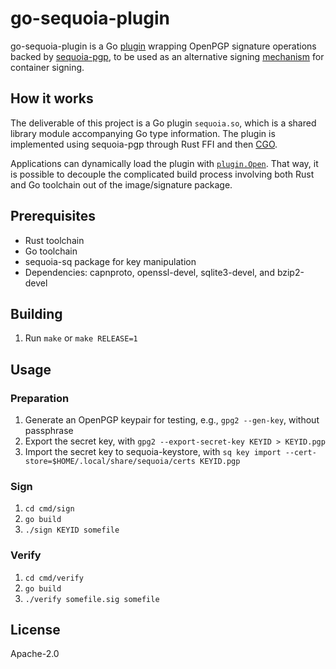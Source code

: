 # go-sequoia-plugin

go-sequoia-plugin is a Go [plugin] wrapping OpenPGP signature
operations backed by [sequoia-pgp], to be used as an alternative
signing [mechanism] for container signing.

## How it works

The deliverable of this project is a Go plugin `sequoia.so`, which is
a shared library module accompanying Go type information. The plugin
is implemented using sequoia-pgp through Rust FFI and then [CGO].

Applications can dynamically load the plugin with
[`plugin.Open`](signature/mechanism_sequoia.go). That way, it is
possible to decouple the complicated build process involving both Rust
and Go toolchain out of the image/signature package.

## Prerequisites

- Rust toolchain
- Go toolchain
- sequoia-sq package for key manipulation
- Dependencies: capnproto, openssl-devel, sqlite3-devel, and bzip2-devel

## Building

1. Run `make` or `make RELEASE=1`

## Usage

### Preparation

1. Generate an OpenPGP keypair for testing, e.g., `gpg2 --gen-key`, without passphrase
1. Export the secret key, with `gpg2 --export-secret-key KEYID > KEYID.pgp`
1. Import the secret key to sequoia-keystore, with `sq key import --cert-store=$HOME/.local/share/sequoia/certs KEYID.pgp`

### Sign

1. `cd cmd/sign`
1. `go build`
1. `./sign KEYID somefile`

### Verify

1. `cd cmd/verify`
1. `go build`
1. `./verify somefile.sig somefile`

## License

Apache-2.0

[plugin]: https://pkg.go.dev/plugin
[sequoia-pgp]: https://sequoia-pgp.org/
[mechanism]: https://pkg.go.dev/github.com/containers/image/v5@v5.30.0/signature#SigningMechanism
[CGO]: https://go.dev/wiki/cgo
